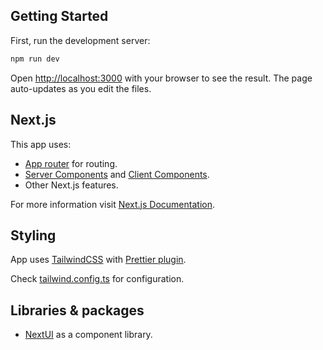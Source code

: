 ## Getting Started

First, run the development server:

```bash
npm run dev
```

Open [http://localhost:3000](http://localhost:3000) with your browser to see the result.
The page auto-updates as you edit the files.

## Next.js

This app uses:
- [App router](https://nextjs.org/docs/app/building-your-application/routing#the-app-router) for routing.
- [Server Components](https://nextjs.org/docs/app/building-your-application/rendering/server-components) and [Client Components](https://nextjs.org/docs/app/building-your-application/rendering/client-components).
- Other Next.js features.

For more information visit [Next.js Documentation](https://nextjs.org/docs).

## Styling

App uses [TailwindCSS](https://tailwindcss.com) with [Prettier plugin](https://tailwindcss.com/blog/automatic-class-sorting-with-prettier).

Check [tailwind.config.ts](/tailwind.config.ts) for configuration.

## Libraries & packages

- [NextUI](https://nextui.org) as a component library.
<!-- - [TanStack Table](https://tanstack.com/table/latest) for tables. -->